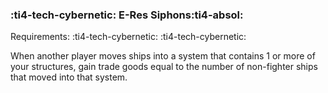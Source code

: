 ### :ti4-tech-cybernetic: **E-Res Siphons**:ti4-absol:

Requirements: :ti4-tech-cybernetic: :ti4-tech-cybernetic:

When another player moves ships into a system that contains 1 or more of your structures, gain trade goods equal to the number of non-fighter ships that moved into that system.
